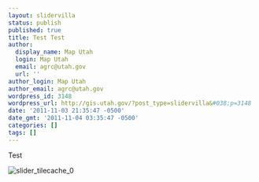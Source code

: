 ```yaml
---
layout: slidervilla
status: publish
published: true
title: Test Test
author:
  display_name: Map Utah
  login: Map Utah
  email: agrc@utah.gov
  url: ''
author_login: Map Utah
author_email: agrc@utah.gov
wordpress_id: 3148
wordpress_url: http://gis.utah.gov/?post_type=slidervilla&#038;p=3148
date: '2011-11-03 21:35:47 -0500'
date_gmt: '2011-11-04 03:35:47 -0500'
categories: []
tags: []
---
```

<p>Test</p>
<p><img class="ngg-singlepic ngg-none" src="http://gis.utah.gov/gallery/slider-items/slider_tilecache_0.jpg" alt="slider_tilecache_0" /></p>

